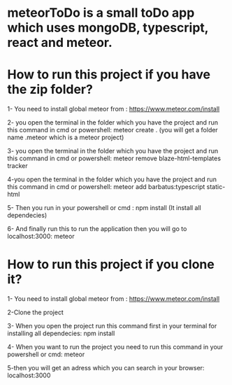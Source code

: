 # meteorToDo is a small toDo app which uses mongoDB, typescript, react and meteor.


# How to run this project if you have the zip folder?


1- You need to install global meteor from : https://www.meteor.com/install   

2- you open the terminal in the folder which you have the project and run this command in cmd or powershell: meteor create .
(you will get a folder name .meteor which is a meteor project)

3- you open the terminal in the folder which you have the project and run this command in cmd or powershell: meteor remove blaze-html-templates tracker 

4-you open the terminal in the folder which you have the project and run this command in cmd or powershell: meteor add barbatus:typescript static-html

5- Then you run in your powershell or cmd : npm install
(It install all dependecies)

6- And finally run this to run the application then you will go to localhost:3000: meteor




# How to run this project if you clone it?

1- You need to install global meteor from : https://www.meteor.com/install   

2-Clone the project

3- When you open the project run this command first in your terminal for installing all dependecies: npm install 

4- When you want to run the project you need to run this command in your powershell or cmd: meteor

5-then you will get an adress which you can search in your browser: localhost:3000
